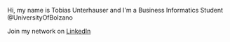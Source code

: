 Hi, my name is Tobias Unterhauser and I'm a Business Informatics Student @UniversityOfBolzano

Join my network on [LinkedIn](https://www.linkedin.com/in/unterhausertobias/)
